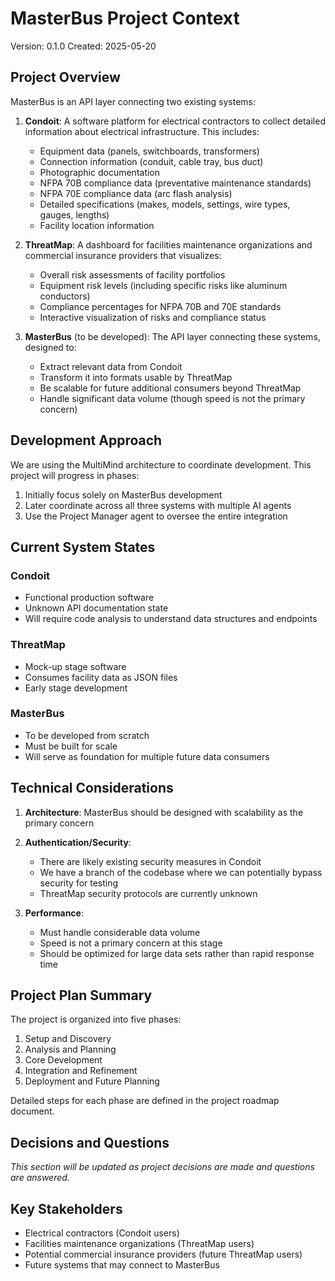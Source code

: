 # MasterBus Project Context

Version: 0.1.0
Created: 2025-05-20

## Project Overview

MasterBus is an API layer connecting two existing systems:

1. **Condoit**: A software platform for electrical contractors to collect detailed information about electrical infrastructure. This includes:
   - Equipment data (panels, switchboards, transformers)
   - Connection information (conduit, cable tray, bus duct)
   - Photographic documentation
   - NFPA 70B compliance data (preventative maintenance standards)
   - NFPA 70E compliance data (arc flash analysis)
   - Detailed specifications (makes, models, settings, wire types, gauges, lengths)
   - Facility location information

2. **ThreatMap**: A dashboard for facilities maintenance organizations and commercial insurance providers that visualizes:
   - Overall risk assessments of facility portfolios
   - Equipment risk levels (including specific risks like aluminum conductors)
   - Compliance percentages for NFPA 70B and 70E standards
   - Interactive visualization of risks and compliance status

3. **MasterBus** (to be developed): The API layer connecting these systems, designed to:
   - Extract relevant data from Condoit
   - Transform it into formats usable by ThreatMap
   - Be scalable for future additional consumers beyond ThreatMap
   - Handle significant data volume (though speed is not the primary concern)

## Development Approach

We are using the MultiMind architecture to coordinate development. This project will progress in phases:

1. Initially focus solely on MasterBus development
2. Later coordinate across all three systems with multiple AI agents
3. Use the Project Manager agent to oversee the entire integration

## Current System States

### Condoit
- Functional production software
- Unknown API documentation state
- Will require code analysis to understand data structures and endpoints

### ThreatMap
- Mock-up stage software
- Consumes facility data as JSON files
- Early stage development

### MasterBus
- To be developed from scratch
- Must be built for scale
- Will serve as foundation for multiple future data consumers

## Technical Considerations

1. **Architecture**: MasterBus should be designed with scalability as the primary concern

2. **Authentication/Security**:
   - There are likely existing security measures in Condoit
   - We have a branch of the codebase where we can potentially bypass security for testing
   - ThreatMap security protocols are currently unknown

3. **Performance**:
   - Must handle considerable data volume
   - Speed is not a primary concern at this stage
   - Should be optimized for large data sets rather than rapid response time

## Project Plan Summary

The project is organized into five phases:
1. Setup and Discovery
2. Analysis and Planning
3. Core Development
4. Integration and Refinement
5. Deployment and Future Planning

Detailed steps for each phase are defined in the project roadmap document.

## Decisions and Questions

*This section will be updated as project decisions are made and questions are answered.*

## Key Stakeholders

- Electrical contractors (Condoit users)
- Facilities maintenance organizations (ThreatMap users)
- Potential commercial insurance providers (future ThreatMap users)
- Future systems that may connect to MasterBus 